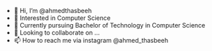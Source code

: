 - 👋 Hi, I’m @ahmedthasbeeh
- 👀 Interested in Computer Science
- 🌱 Currently pursuing Bachelor of Technology in Computer Science
- 💞️ Looking to collaborate on ...
- 📫 How to reach me via instagram @ahmed_thasbeeh

<!---
ahmedthasbeeh/ahmedthasbeeh is a ✨ special ✨ repository because its `README.md` (this file) appears on your GitHub profile.
You can click the Preview link to take a look at your changes.
--->
